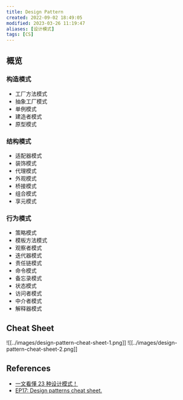 ```yaml
---
title: Design Pattern
created: 2022-09-02 18:49:05
modified: 2023-03-26 11:19:47
aliases: [设计模式]
tags: [CS]
---
```


## 概览

### 构造模式

- 工厂方法模式
- 抽象工厂模式
- 单例模式
- 建造者模式
- 原型模式

### 结构模式

- 适配器模式
- 装饰模式
- 代理模式
- 外观模式
- 桥接模式
- 组合模式
- 享元模式

### 行为模式

- 策略模式
- 模板方法模式
- 观察者模式
- 迭代器模式
- 责任链模式
- 命令模式
- 备忘录模式
- 状态模式
- 访问者模式
- 中介者模式
- 解释器模式

## Cheat Sheet

![[../images/design-pattern-cheat-sheet-1.png]]
![[../images/design-pattern-cheat-sheet-2.png]]

## References

- [一文看懂 23 种设计模式！](https://mp.weixin.qq.com/s/2LDULBsG7plufUD9cnpKuA)
- [EP17: Design patterns cheat sheet.](https://blog.bytebytego.com/p/ep17-design-patterns-cheat-sheet)
